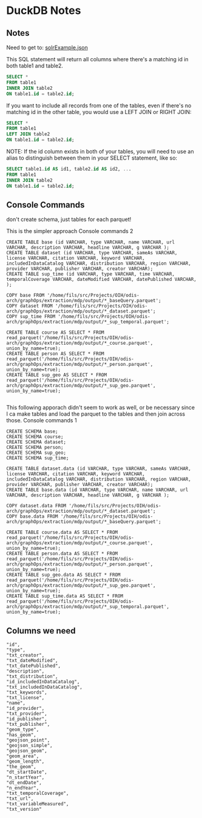 # DuckDB Notes


## Notes

Need to get to: [solrExample.json](solrExample.json)

This SQL statement will return all columns where there's a matching id in both table1 and table2.
```sql
SELECT *
FROM table1
INNER JOIN table2
ON table1.id = table2.id;
```

If you want to include all records from one of the tables, 
even if there's no matching id in the other table, you would use a LEFT JOIN or RIGHT JOIN:
```sql
SELECT *
FROM table1
LEFT JOIN table2
ON table1.id = table2.id;
```

NOTE: If the id column exists in both of your tables,
you will need to use an alias to distinguish between them in your SELECT statement, like so:
```sql
SELECT table1.id AS id1, table2.id AS id2, ...
FROM table1
INNER JOIN table2
ON table1.id = table2.id;
```

## Console Commands
don't create schema, just tables for each parquet!

This is the simpler approach 
Console commands 2
```
CREATE TABLE base (id VARCHAR, type VARCHAR, name VARCHAR, url VARCHAR, description VARCHAR, headline VARCHAR, g VARCHAR );
CREATE TABLE dataset (id VARCHAR, type VARCHAR, sameAs VARCHAR, license VARCHAR, citation VARCHAR, keyword VARCHAR, includedInDataCatalog VARCHAR, distribution VARCHAR, region VARCHAR, provider VARCHAR, publisher VARCHAR, creator VARCHAR);
CREATE TABLE sup_time (id VARCHAR, type VARCHAR, time VARCHAR, temporalCoverage VARCHAR, dateModified VARCHAR, datePublished VARCHAR, );

COPY base FROM '/home/fils/src/Projects/OIH/odis-arch/graphOps/extraction/mdp/output/*_baseQuery.parquet';
COPY dataset FROM '/home/fils/src/Projects/OIH/odis-arch/graphOps/extraction/mdp/output/*_dataset.parquet';
COPY sup_time FROM '/home/fils/src/Projects/OIH/odis-arch/graphOps/extraction/mdp/output/*_sup_temporal.parquet';

CREATE TABLE course AS SELECT * FROM read_parquet('/home/fils/src/Projects/OIH/odis-arch/graphOps/extraction/mdp/output/*_course.parquet',  union_by_name=true);
CREATE TABLE person AS SELECT * FROM read_parquet('/home/fils/src/Projects/OIH/odis-arch/graphOps/extraction/mdp/output/*_person.parquet',  union_by_name=true);
CREATE TABLE sup_geo AS SELECT * FROM read_parquet('/home/fils/src/Projects/OIH/odis-arch/graphOps/extraction/mdp/output/*_sup_geo.parquet',  union_by_name=true);


```

This following apporach didn't seem to work as well, or be necessary since I ca
make tables and load the parquet to the tables and then join across those.
Console commands 1
```
CREATE SCHEMA base;
CREATE SCHEMA course;
CREATE SCHEMA dataset;
CREATE SCHEMA person;
CREATE SCHEMA sup_geo;
CREATE SCHEMA sup_time;

CREATE TABLE dataset.data (id VARCHAR, type VARCHAR, sameAs VARCHAR, license VARCHAR, citation VARCHAR, keyword VARCHAR, includedInDataCatalog VARCHAR, distribution VARCHAR, region VARCHAR, provider VARCHAR, publisher VARCHAR, creator VARCHAR);
CREATE TABLE base.data (id VARCHAR, type VARCHAR, name VARCHAR, url VARCHAR, description VARCHAR, headline VARCHAR, g VARCHAR );

COPY dataset.data FROM '/home/fils/src/Projects/OIH/odis-arch/graphOps/extraction/mdp/output/*_dataset.parquet';
COPY base.data FROM '/home/fils/src/Projects/OIH/odis-arch/graphOps/extraction/mdp/output/*_baseQuery.parquet';

CREATE TABLE course.data AS SELECT * FROM read_parquet('/home/fils/src/Projects/OIH/odis-arch/graphOps/extraction/mdp/output/*_course.parquet',  union_by_name=true);
CREATE TABLE person.data AS SELECT * FROM read_parquet('/home/fils/src/Projects/OIH/odis-arch/graphOps/extraction/mdp/output/*_person.parquet',  union_by_name=true);
CREATE TABLE sup_geo.data AS SELECT * FROM read_parquet('/home/fils/src/Projects/OIH/odis-arch/graphOps/extraction/mdp/output/*_sup_geo.parquet',  union_by_name=true);
CREATE TABLE sup_time.data AS SELECT * FROM read_parquet('/home/fils/src/Projects/OIH/odis-arch/graphOps/extraction/mdp/output/*_sup_temporal.parquet',  union_by_name=true);

```

## Columns we need

```
"id",
"type",
"txt_creator",
"txt_dateModified",
"txt_datePublished",
"description",
"txt_distribution",
"id_includedInDataCatalog",
"txt_includedInDataCatalog",
"txt_keywords",
"txt_license",
"name",
"id_provider",
"txt_provider",
"id_publisher",
"txt_publisher",
"geom_type",
"has_geom",
"geojson_point",
"geojson_simple",
"geojson_geom",
"geom_area",
"geom_length",
"the_geom",
"dt_startDate",
"n_startYear",
"dt_endDate",
"n_endYear",
"txt_temporalCoverage",
"txt_url",
"txt_variableMeasured",
"txt_version"
```

